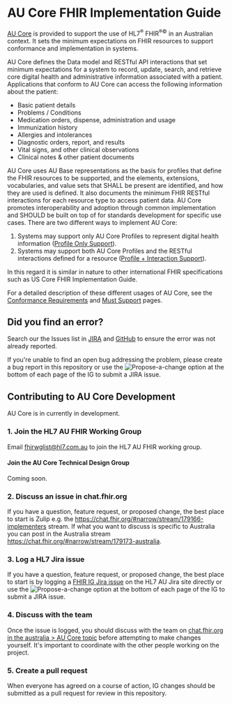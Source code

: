 # AU Core FHIR Implementation Guide

[AU Core](http://build.fhir.org/ig/hl7au/au-fhir-core/) is provided to support the use of HL7<sup>&reg;</sup> FHIR<sup>&reg;&copy;</sup> in an Australian context. It sets the minimum expectations on FHIR resources to support conformance and implementation in systems.

AU Core defines the Data model and RESTful API interactions that set minimum expectations for a system to record, update, search, and retrieve core digital health and administrative information associated with a patient. Applications that conform to AU Core can access the following information about the patient:
- Basic patient details
- Problems / Conditions
- Medication orders, dispense, administration and usage
- Immunization history
- Allergies and intolerances
- Diagnostic orders, report, and results
- Vital signs, and other clinical observations
- Clinical notes & other patient documents

AU Core uses AU Base representations as the basis for profiles that define the FHIR resources to be supported, and the elements, extensions, vocabularies, and value sets that SHALL be present are identified, and how they are used is defined. It also documents the minimum FHIR RESTful interactions for each resource type to access patient data. AU Core promotes interoperability and adoption through common implementation and SHOULD be built on top of for standards development for specific use cases. There are two different ways to implement AU Core:
1.	Systems may support only AU Core Profiles to represent digital health information ([Profile Only Support](http://build.fhir.org/ig/hl7au/au-fhir-core/general-requirements.html#profile-only-support)).
1.	Systems may support both AU Core Profiles and the RESTful interactions defined for a resource ([Profile + Interaction Support](http://build.fhir.org/ig/hl7au/au-fhir-core/general-requirements.html#profile--interaction-support)).

In this regard it is similar in nature to other international FHIR specifications such as US Core FHIR Implementation Guide.

For a detailed description of these different usages of AU Core, see the [Conformance Requirements](http://build.fhir.org/ig/hl7au/au-fhir-core/general-requirements.html) and [Must Support](http://build.fhir.org/ig/hl7au/au-fhir-core/must-support.html) pages.

## Did you find an error?
Search our the Issues list in [JIRA](https://jira.hl7australia.com/projects/FHIRIG/issues/FHIRIG-245?filter=allopenissues) and [GitHub](https://github.com/hl7au/au-fhir-core/issues?q=is%3Aissue) to ensure the error was not already reported.

If you're unable to find an open bug addressing the problem, please create a bug report in this repository or use the ![Propose-a-change](https://github.com/hl7au/au-fhir-core/assets/116611317/642b45cb-c82e-4fb5-a24c-37b263289fac)
 option at the bottom of each page of the IG to submit a JIRA issue.

## Contributing to AU Core Development

AU Core is in currently in development.

### 1. Join the HL7 AU FHIR Working Group

Email fhirwglist@hl7.com.au to join the HL7 AU FHIR working group.

#### Join the AU Core Technical Design Group

Coming soon.

### 2. Discuss an issue in chat.fhir.org

If you have a question, feature request, or proposed change, the best place to start is Zulip e.g. the https://chat.fhir.org/#narrow/stream/179166-implementers stream. If what you want to discuss is specific to Australia you can post in the Australia stream https://chat.fhir.org/#narrow/stream/179173-australia.

### 3. Log a HL7 Jira issue

If you have a question, feature request, or proposed change, the best place to start is by logging a [FHIR IG Jira issue](https://jira.hl7australia.com/projects/FHIRIG/issues) on the HL7 AU Jira site directly or use the ![Propose-a-change](https://github.com/hl7au/au-fhir-core/assets/116611317/642b45cb-c82e-4fb5-a24c-37b263289fac) option at the bottom of each page of the IG to submit a JIRA issue.

### 4. Discuss with the team

Once the issue is logged, you should discuss with the team on [chat.fhir.org in the australia > AU Core topic]( https://chat.fhir.org/#narrow/stream/179173-australia/topic/AU.20Core) before attempting to make changes yourself. It's important to coordinate with the other people working on the project.

### 5. Create a pull request

When everyone has agreed on a course of action, IG changes should be submitted as a pull request for review in this repository.


